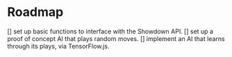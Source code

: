 # Roadmap

[] set up basic functions to interface with the Showdown API.
[] set up a proof of concept AI that plays random moves.
[] implement an AI that learns through its plays, via TensorFlow.js.
